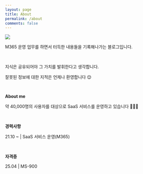 ```yaml
---
layout: page
title: About
permalink: /about
comments: false
---
```


<div class="row justify-content-center col-md-15 flex-first flex-md-unordered">
<div class="col-md-15 flex-first flex-md-unordered">

<img src="{{site.baseurl}}/assets/images/about/1.png">

<p>M365 운영 업무를 하면서 터득한 내용들을 기록해나가는 블로그입니다.</p>
<br>
<p>지식은 공유되어야 그 가치를 발휘한다고 생각합니다.</p>  
<p>잘못된 정보에 대한 지적은 언제나 환영합니다 😌</p>
<br>
<p></p>
<p><b>About me</b></p>
<p>약 40,000명의 사용자를 대상으로 SaaS 서비스를 운영하고 있습니다 👩🏻‍💻</p>
<br>
<p><b>경력사항</b></p>
<p>21.10 ~ | SaaS 서비스 운영(M365)</p>
<br>
<p><b>자격증</b></p>
<p>25.04 | MS-900</p>
</div>
</div>
